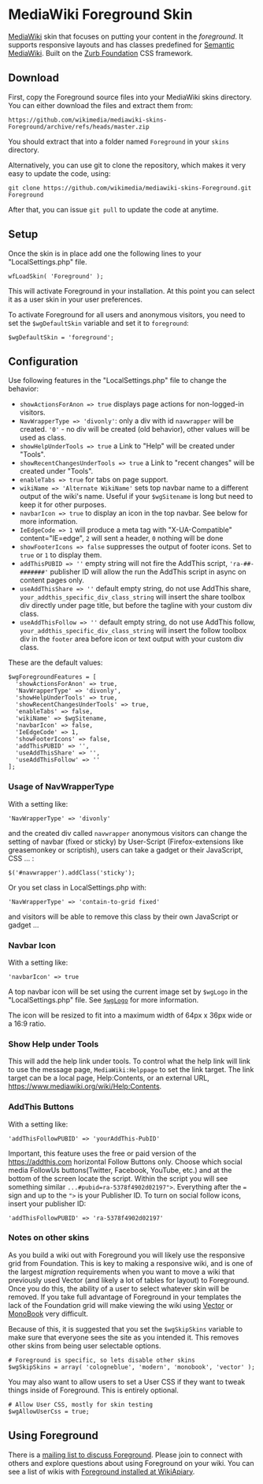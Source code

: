 # MediaWiki Foreground Skin

[MediaWiki](https://www.mediawiki.org) skin that focuses on putting your content in the *foreground*. It supports
responsive layouts and has classes predefined for [Semantic MediaWiki](https://www.semantic-mediawiki.org/).
Built on the [Zurb Foundation](http://foundation.zurb.com) CSS framework.

## Download

First, copy the Foreground source files into your MediaWiki skins directory. You can either download the files and
extract them from:

    https://github.com/wikimedia/mediawiki-skins-Foreground/archive/refs/heads/master.zip

You should extract that into a folder named `Foreground` in your `skins` directory.

Alternatively, you can use git to clone the repository, which makes it very easy to update the code, using:

    git clone https://github.com/wikimedia/mediawiki-skins-Foreground.git Foreground

After that, you can issue `git pull` to update the code at anytime.

## Setup

Once the skin is in place add one the following lines to your "LocalSettings.php" file.

	wfLoadSkin( 'Foreground' );

This will activate Foreground in your installation. At this point you can select it as a user skin in your user preferences.

To activate Foreground for all users and anonymous visitors, you need to set the `$wgDefaultSkin` variable and set it to
`foreground`:

    $wgDefaultSkin = 'foreground';

## Configuration

Use following features in the "LocalSettings.php" file to change the behavior:

- `showActionsForAnon => true` displays page actions for non-logged-in visitors.
- `NavWrapperType => 'divonly'`: only a div with id `navwrapper` will be created. `'0'` - no div will be created (old behavior), other values will be used as class.
- `showHelpUnderTools => true` a Link to "Help" will be created under "Tools".
- `showRecentChangesUnderTools => true` a Link to "recent changes" will be created under "Tools".
- `enableTabs => true` for tabs on page support.
- `wikiName => 'Alternate WikiName'` sets top navbar name to a different output of the wiki's name. Useful if your `$wgSitename` is long but need to keep it for other purposes.
- `navbarIcon => true` to display an icon in the top navbar. See below for more information.
- `IeEdgeCode => 1` will produce a meta tag with "X-UA-Compatible" content="IE=edge", `2` will sent a header, `0` nothing will be done
- `showFooterIcons => false` suppresses the output of footer icons. Set to `true` or `1` to display them.
- `addThisPUBID => ''` empty string will not fire the AddThis script, `'ra-##-#######'` publisher ID will allow the run the AddThis script in async on content pages only.
- `useAddThisShare => ''` default empty string, do not use AddThis share, `your_addthis_specific_div_class_string` will insert the share toolbox div directly under page title, but before the tagline with your custom div class.
- `useAddThisFollow => ''` default empty string, do not use AddThis follow, `your_addthis_specific_div_class_string` will insert the follow toolbox div in the `footer` area before icon or text output with your custom div class.

These are the default values:

    $wgForegroundFeatures = [
      'showActionsForAnon' => true,
      'NavWrapperType' => 'divonly',
      'showHelpUnderTools' => true,
      'showRecentChangesUnderTools' => true,
      'enableTabs' => false,
      'wikiName' => $wgSitename,
      'navbarIcon' => false,
      'IeEdgeCode' => 1,
      'showFooterIcons' => false,
	  'addThisPUBID' => '',
	  'useAddThisShare' => '',
	  'useAddThisFollow' => ''
    ];

### Usage of NavWrapperType

With a setting like:

    'NavWrapperType' => 'divonly'

and the created div called `navwrapper` anonymous visitors can change the setting of navbar (fixed or sticky) by
User-Script (Firefox-extensions like greasemonkey or scriptish), users can take a gadget or their JavaScript, CSS ... :

    $('#navwrapper').addClass('sticky');


Or you set class in LocalSettings.php with:

    'NavWrapperType' => 'contain-to-grid fixed'

and visitors will be able to remove this class by their own JavaScript or gadget ...

### Navbar Icon

With a setting like:

    'navbarIcon' => true

A top navbar icon will be set using the current image set by `$wgLogo` in the "LocalSettings.php" file. See
[`$wgLogo`](https://www.mediawiki.org/wiki/Manual:$wgLogo) for more information.

The icon will be resized to fit into a maximum width of 64px x 36px wide or a 16:9 ratio.

### Show Help under Tools

This will add the help link under tools. To control what the help link will link to use the message page,
`MediaWiki:Helppage` to set the link target. The link target can be a local page, Help:Contents, or an external URL,
https://www.mediawiki.org/wiki/Help:Contents.

### AddThis Buttons

With a setting like:

    'addThisFollowPUBID' => 'yourAddThis-PubID'

Important, this feature uses the free or paid version of the https://addthis.com horizontal Follow Buttons only.
Choose which social media FollowUs buttons(Twitter, Facebook, YouTube, etc.) and at the bottom of the screen locate
the script. Within the script you will see something similar `...#pubid=ra-5378f4902d02197">`. Everything after
the `=` sign and up to the `">` is your Publisher ID. To turn on social follow icons, insert your publisher ID:

    'addThisFollowPUBID' => 'ra-5378f4902d02197'


### Notes on other skins

As you build a wiki out with Foreground you will likely use the responsive grid from Foundation. This is key to making a
responsive wiki, and is one of the largest _migration_ requirements when you want to move a wiki that previously used
Vector (and likely a lot of tables for layout) to Foreground. Once you do this, the ability of a user to select whatever
skin will be removed. If you take full advantage of Foreground in your templates the lack of the Foundation grid will
make viewing the wiki using [Vector](https://wikiapiary.com/wiki/Skin:Vector) or
[MonoBook](https://wikiapiary.com/wiki/Skin:MonoBook) very difficult.

Because of this, it is suggested that you set the `$wgSkipSkins` variable to make sure that everyone sees the site as
you intended it. This removes other skins from being user selectable options.

    # Foreground is specific, so lets disable other skins
    $wgSkipSkins = array( 'cologneblue', 'modern', 'monobook', 'vector' );

You may also want to allow users to set a User CSS if they want to tweak things inside of Foreground. This is entirely
optional.

    # Allow User CSS, mostly for skin testing
    $wgAllowUserCss = true;

## Using Foreground

There is a [mailing list to discuss Foreground](https://lists.wikimedia.org/postorius/lists/foreground.lists.wikimedia.org/).
Please join to connect with others and explore questions about using Foreground on your wiki. You can see a list of wikis
with [Foreground installed at WikiApiary](https://wikiapiary.com/wiki/Skin:Foreground).
